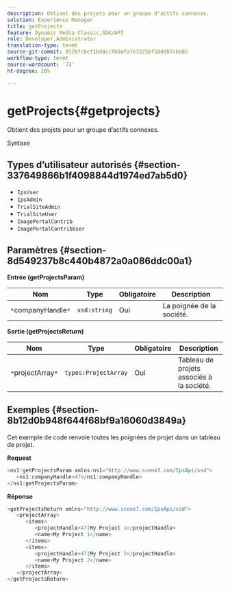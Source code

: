 ```yaml
---
description: Obtient des projets pour un groupe d’actifs connexes.
solution: Experience Manager
title: getProjects
feature: Dynamic Media Classic,SDK/API
role: Developer,Administrator
translation-type: tm+mt
source-git-commit: 052bfcbcf1bd4ccf60afa7e3325bf58dd07cba85
workflow-type: tm+mt
source-wordcount: '73'
ht-degree: 20%

---
```



# getProjects{#getprojects}

Obtient des projets pour un groupe d’actifs connexes.

Syntaxe

## Types d’utilisateur autorisés {#section-337649866b1f4098844d1974ed7ab5d0}

* `IpsUser`
* `IpsAdmin`
* `TrialSiteAdmin`
* `TrialSiteUser`
* `ImagePortalContrib`
* `ImagePortalContribUser`

## Paramètres {#section-8d549237b8c440b4872a0a086ddc00a1}

**Entrée (getProjectsParam)**

| Nom | Type | Obligatoire | Description |
|---|---|---|---|
| `*`companyHandle`*` | `xsd:string` | Oui | La poignée de la société. |

**Sortie (getProjectsReturn)**

| Nom | Type | Obligatoire | Description |
|---|---|---|---|
| `*`projectArray`*` | `types:ProjectArray` | Oui | Tableau de projets associés à la société. |

## Exemples {#section-8b12d0b948f644f68bf9a16060d3849a}

Cet exemple de code renvoie toutes les poignées de projet dans un tableau de projet.

**Request**

```java
<ns1:getProjectsParam xmlns:ns1="http://www.scene7.com/IpsApi/xsd">
   <ns1:companyHandle>47</ns1:companyHandle>
</ns1:getProjectsParam>
```

**Réponse**

```java
<getProjectsReturn xmlns="http://www.scene7.com/IpsApi/xsd">
   <projectArray>
      <items>
         <projectHandle>47|My Project 1</projectHandle>
         <name>My Project 1</name>
      </items>
      <items>
         <projectHandle>47|My Project 2</projectHandle>
         <name>My Project 2</name>
      </items>
   </projectArray>
</getProjectsReturn>
```


